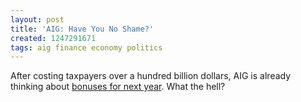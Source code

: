 ```yaml
---
layout: post
title: 'AIG: Have You No Shame?'
created: 1247291671
tags: aig finance economy politics
---
```

After costing taxpayers over a hundred billion dollars, AIG is already thinking about [bonuses for next year](http://www.washingtonpost.com/wp-dyn/content/article/2009/07/11/AR2009071100419.html?hpid=topnews). What the hell?
